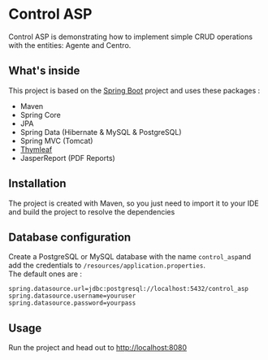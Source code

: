 # Control ASP

Control ASP is demonstrating how to implement simple CRUD operations with the entities: Agente and Centro.

## What's inside 
This project is based on the [Spring Boot](http://projects.spring.io/spring-boot/) project and uses these packages :
- Maven
- Spring Core
- JPA
- Spring Data (Hibernate & MySQL & PostgreSQL)
- Spring MVC (Tomcat)
- [Thymleaf](www.thymeleaf.org)
- JasperReport (PDF Reports)

## Installation 
The project is created with Maven, so you just need to import it to your IDE and build the project to resolve the dependencies

## Database configuration 
Create a PostgreSQL or MySQL database  with the name `control_asp`and add the credentials to `/resources/application.properties`.  
The default ones are :

```
spring.datasource.url=jdbc:postgresql://localhost:5432/control_asp
spring.datasource.username=youruser
spring.datasource.password=yourpass
```

## Usage 
Run the project and head out to [http://localhost:8080](http://localhost:8080)
